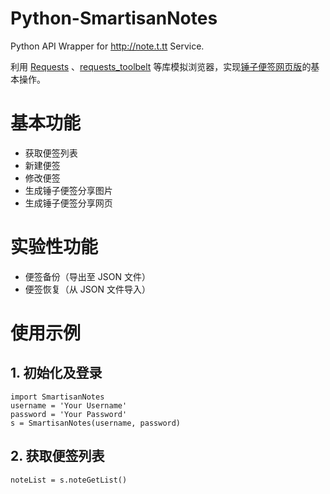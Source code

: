# Python-SmartisanNotes

Python API Wrapper for http://note.t.tt Service.

利用 [Requests](http://python-requests.org) 、[requests_toolbelt](https://toolbelt.readthedocs.org) 等库模拟浏览器，实现[锤子便签网页版](http://note.t.tt)的基本操作。

# 基本功能
* 获取便签列表
* 新建便签
* 修改便签
* 生成锤子便签分享图片
* 生成锤子便签分享网页

# 实验性功能
* 便签备份（导出至 JSON 文件）
* 便签恢复（从 JSON 文件导入）

# 使用示例

## 1. 初始化及登录

    import SmartisanNotes
    username = 'Your Username'
    password = 'Your Password'
    s = SmartisanNotes(username, password)

## 2. 获取便签列表

    noteList = s.noteGetList()
